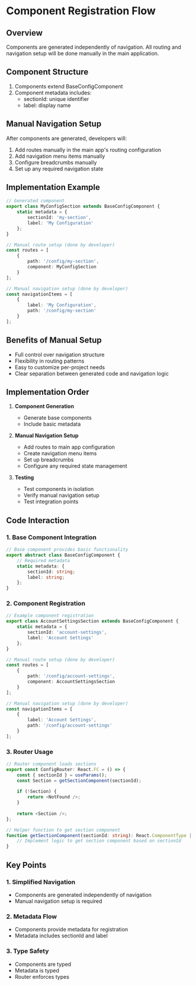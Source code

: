 # Component Registration Flow

## Overview
Components are generated independently of navigation. All routing and navigation setup will be done manually in the main application.

## Component Structure
1. Components extend BaseConfigComponent
2. Component metadata includes:
   - sectionId: unique identifier
   - label: display name

## Manual Navigation Setup
After components are generated, developers will:
1. Add routes manually in the main app's routing configuration
2. Add navigation menu items manually
3. Configure breadcrumbs manually
4. Set up any required navigation state

## Implementation Example
```typescript
// Generated component
export class MyConfigSection extends BaseConfigComponent {
    static metadata = {
        sectionId: 'my-section',
        label: 'My Configuration'
    };
}

// Manual route setup (done by developer)
const routes = [
    {
        path: '/config/my-section',
        component: MyConfigSection
    }
];

// Manual navigation setup (done by developer)
const navigationItems = [
    {
        label: 'My Configuration',
        path: '/config/my-section'
    }
];
```

## Benefits of Manual Setup
- Full control over navigation structure
- Flexibility in routing patterns
- Easy to customize per-project needs
- Clear separation between generated code and navigation logic

## Implementation Order

1. **Component Generation**
   - Generate base components
   - Include basic metadata

2. **Manual Navigation Setup**
   - Add routes to main app configuration
   - Create navigation menu items
   - Set up breadcrumbs
   - Configure any required state management

3. **Testing**
   - Test components in isolation
   - Verify manual navigation setup
   - Test integration points

## Code Interaction

### 1. Base Component Integration
```typescript
// Base component provides basic functionality
export abstract class BaseConfigComponent {
    // Required metadata
    static metadata: {
        sectionId: string;
        label: string;
    };
}
```

### 2. Component Registration
```typescript
// Example component registration
export class AccountSettingsSection extends BaseConfigComponent {
    static metadata = {
        sectionId: 'account-settings',
        label: 'Account Settings'
    };
}

// Manual route setup (done by developer)
const routes = [
    {
        path: '/config/account-settings',
        component: AccountSettingsSection
    }
];

// Manual navigation setup (done by developer)
const navigationItems = [
    {
        label: 'Account Settings',
        path: '/config/account-settings'
    }
];
```

### 3. Router Usage
```typescript
// Router component loads sections
export const ConfigRouter: React.FC = () => {
    const { sectionId } = useParams();
    const Section = getSectionComponent(sectionId);
    
    if (!Section) {
        return <NotFound />;
    }
    
    return <Section />;
};

// Helper function to get section component
function getSectionComponent(sectionId: string): React.ComponentType | undefined {
    // Implement logic to get section component based on sectionId
}
```

## Key Points

### 1. Simplified Navigation
- Components are generated independently of navigation
- Manual navigation setup is required

### 2. Metadata Flow
- Components provide metadata for registration
- Metadata includes sectionId and label

### 3. Type Safety
- Components are typed
- Metadata is typed
- Router enforces types
